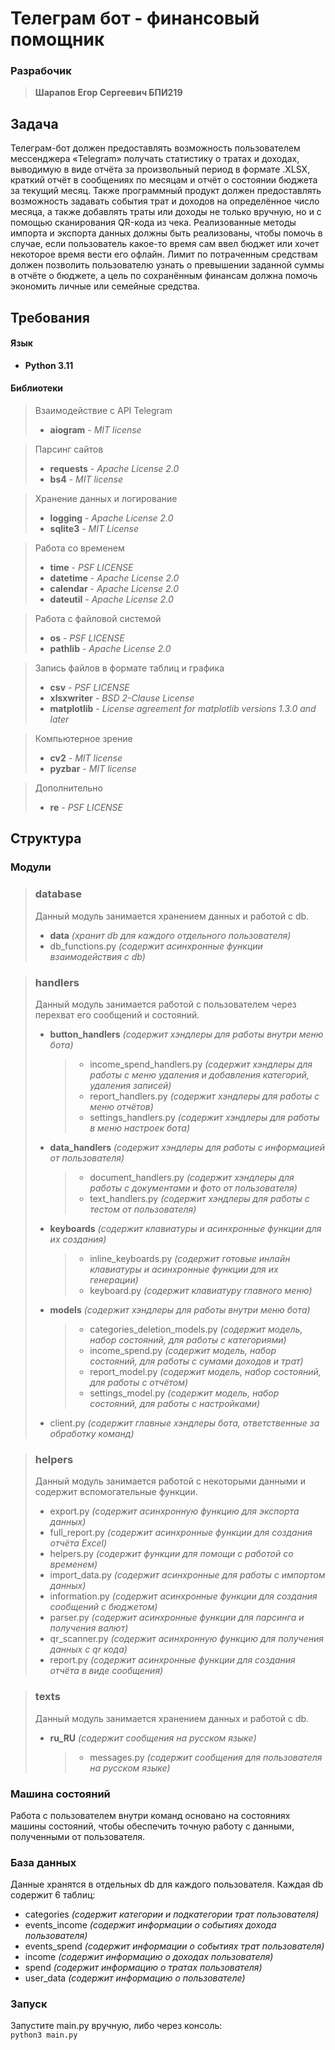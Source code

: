 # Телеграм бот - финансовый помощник

### Разрабочик

> **Шарапов Егор Сергеевич БПИ219**

## Задача
Телеграм-бот должен предоставлять возможность пользователем мессенджера «Telegram» получать статистику о тратах и доходах,
выводимую в виде отчёта за произвольный период в формате .XLSX, краткий отчёт в сообщениях по месяцам и отчёт о состоянии бюджета за текущий месяц.
Также программный продукт должен предоставлять возможность задавать события трат и доходов на определённое число месяца, а также добавлять траты или доходы не только вручную, но и с помощью сканирования QR-кода из чека.
Реализованные методы импорта и экспорта данных должны быть реализованы, чтобы помочь в случае, если пользователь какое-то время сам ввел бюджет или хочет некоторое время вести его офлайн.
Лимит по потраченным средствам должен позволить пользователю узнать о превышении заданной суммы в отчёте о бюджете,
а цель по сохранённым финансам должна помочь экономить личные или семейные средства.
## Требования

#### Язык

- **Python 3.11**

#### Библиотеки

> Взаимодействие с API Telegram
> - **aiogram** - _MIT license_

> Парсинг сайтов
>- **requests** - _Apache License 2.0_
> - **bs4** - _MIT license_

> Хранение данных и логирование
>- **logging** - _Apache License 2.0_
>- **sqlite3** - _MIT License_

> Работа со временем
> - **time** - _PSF LICENSE_
> - **datetime** - _Apache License 2.0_
> - **calendar** - _Apache License 2.0_
> - **dateutil** - _Apache License 2.0_

> Работа с файловой системой
> - **os** - _PSF LICENSE_
> - **pathlib** - _Apache License 2.0_

> Запись файлов в формате таблиц и графика
> - **csv** - _PSF LICENSE_
> - **xlsxwriter** - _BSD 2-Clause License_
> - **matplotlib** - _License agreement for matplotlib versions 1.3.0 and later_

> Компьютерное зрение
> - **cv2** - _MIT license_
> - **pyzbar** - _MIT license_

> Дополнительно
> - **re** - _PSF LICENSE_

## Структура

### Модули

> ### **database**
> Данный модуль занимается хранением данных и работой с db.
> - **data** _(хранит db для каждого отдельного пользователя)_
> - db_functions.py _(содержит асинхронные функции взаимодействия с db)_


> ### **handlers**
> Данный модуль занимается работой с пользователем через перехват его сообщений и состояний.
> - **button_handlers** _(содержит хэндлеры для работы внутри меню бота)_
>   > - income_spend_handlers.py _(содержит хэндлеры для работы с меню удаления и добавления категорий, удаления записей)_
>   > - report_handlers.py _(содержит хэндлеры для работы с меню отчётов)_
>   > - settings_handlers.py _(содержит хэндлеры для работы в меню настроек бота)_
> - **data_handlers** _(содержит хэндлеры для работы c информацией от пользователя)_
>   > - document_handlers.py _(содержит хэндлеры для работы с документами и фото от пользователя)_
>   > - text_handlers.py _(содержит хэндлеры для работы с тестом от пользователя)_
> - **keyboards** _(содержит клавиатуры и асинхронные функции для их создания)_
>   > - inline_keyboards.py _(содержит готовые инлайн клавиатуры и асинхронные функции для их генерации)_
>   > - keyboard.py _(содержит клавиатуру главного меню)_
> - **models** _(содержит хэндлеры для работы внутри меню бота)_
>   > - categories_deletion_models.py _(содержит модель, набор состояний, для работы с категориями)_
>   > - income_spend.py _(содержит модель, набор состояний, для работы с сумами доходов и трат)_
>   > - report_model.py _(содержит модель, набор состояний, для работы с отчётом)_
>   > - settings_model.py _(содержит модель, набор состояний, для работы с настройками)_
> - client.py _(содержит главные хэндлеры бота, ответственные за обработку команд)_


> ### **helpers**
> Данный модуль занимается работой с некоторыми данными и содержит вспомогательные функции.
> - export.py _(содержит асинхронную функцию для экспорта данных)_
> - full_report.py _(содержит асинхронные функции для создания отчёта Excel)_
> - helpers.py _(содержит функции для помощи с работой со временем)_
> - import_data.py _(содержит асинхронные для работы с импортом данных)_
> - information.py _(содержит асинхронные функции для создания сообщений с бюджетом)_
> - parser.py _(содержит асинхронные функции для парсинга и получения валют)_
> - qr_scanner.py _(содержит асинхронную функцию для получения данных с qr кода)_
> - report.py _(содержит асинхронные функции для создания отчёта в виде сообщения)_

> ### **texts**
> Данный модуль занимается хранением данных и работой с db.
> - **ru_RU** _(содержит сообщения на русском языке)_
>   > - messages.py _(содержит сообщения для пользователя на русском языке)_

### Машина состояний

Работа с пользователем внутри команд основано на состояниях машины состояний, чтобы обеспечить точную работу с данными,
полученными от пользователя.

### База данных

Данные хранятся в отдельных db для каждого пользователя.
Каждая db содержит 6 таблиц:

- categories _(содержит категории и подкатегории трат пользователя)_
- events_income _(содержит информации о событиях дохода пользователя)_
- events_spend _(содержит информации о событиях трат пользователя)_
- income _(содержит информацию о доходах пользователя)_
- spend _(содержит информацию о тратах пользователя)_
- user_data _(содержит информацию о пользователе)_

### Запуск

Запустите main.py вручную, либо через консоль:\
``
python3 main.py
``
